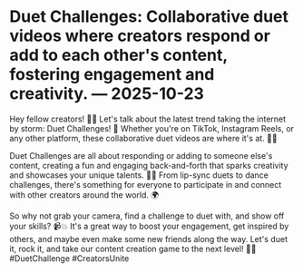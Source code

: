 # Duet Challenges: Collaborative duet videos where creators respond or add to each other's content, fostering engagement and creativity. — 2025-10-23

Hey fellow creators! 🎥✨ Let's talk about the latest trend taking the internet by storm: Duet Challenges! 🌟 Whether you're on TikTok, Instagram Reels, or any other platform, these collaborative duet videos are where it's at. 💃🕺

Duet Challenges are all about responding or adding to someone else's content, creating a fun and engaging back-and-forth that sparks creativity and showcases your unique talents. 🎤🎸 From lip-sync duets to dance challenges, there's something for everyone to participate in and connect with other creators around the world. 🌍

So why not grab your camera, find a challenge to duet with, and show off your skills? 📹💥 It's a great way to boost your engagement, get inspired by others, and maybe even make some new friends along the way. Let's duet it, rock it, and take our content creation game to the next level! 💪🔥 #DuetChallenge #CreatorsUnite